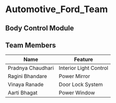 # Automotive_Ford_Team

## Body Control Module 

## Team Members 
| Name | Feature  |
| --- | --- |
|Pradnya Chaudhari | Interior Light Control |
|Ragini Bhandare | Power Mirror |
|Vinaya Ranade | Door Lock System |
|Aarti Bhagat | Power Window |
